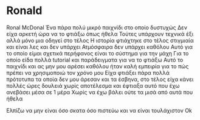 # Ronald
Ronal McDonal
Ένα πάρα πολύ μικρό παιχνίδι στο οποίο δυστυχώς
Δεν είχα αρκετή ώρα να το φτιάξω όπως ήθελα
Τούτες υπάρχουν τεχνικά έξι αλλά μόνο μια οδηγεί στο τέλος
Η ιστορία φτιάχτηκε στο τέλος στιγμιαία και είναι λες και δεν υπάρχει
Ατμόσφαιρα δεν υπάρχει καθόλου
Αυτό για το οποίο είμαι σχετικά περήφανος είναι το σύστημα για την μάχη 
Για το οποίο είδα πολλά tutorial και παράδειγματα για να το φτιάξω
Αυτό το παιχνίδι και ας μην μου αρέσει καθόλου ήταν καλή εμπειρία
για το πώς πρέπει να χρησιμοποιώ τον χρόνο μου
Είχα φτιάξει πάρα πολλά πρότοτυπα τα οποία δεν μου άρεσαν και τα έσβηνα,
στο τέλος είχα κάνει πολλές ώρες δουλειά χωρίς αποτέλεσμα και έφτιαξα αυτό που έχω ανεβάσει μέσα σε 1 μέρα
Χωρίς να έχω βάλει ούτε τα μισά από αυτά που ήθελα

Ελπίζω να μην είναι όσο σκατα όσο πιστεύω και να είναι τουλάχιστον Ok
